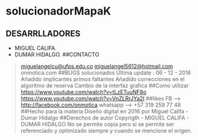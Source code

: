 # solucionadorMapaK
## DESARRLLADORES 
* MIGUEL CALIFA.
* DUMAR HIDALGO.
##CONTACTO
>miguelangelcu@ufps.edu.co
>miguelangel5612@hotmail.com
>onmotica.com
##BUGS solucionados
Ultima update : 06 - 12 - 2016
>Añadido implicantes primos faltantes 
>Añadido correcciones en el algoritmo de reserva
>Cambio de la interfaz grafica 
##Como utilizar 
>https://www.youtube.com/watch?v=tLzETuuNF8o
>https://www.youtube.com/watch?v=VnZLRrJYa2I
##likes
> FB --> http://facebook.com/onmotica
> whatsapp --> +57 319 259 77 48
##Hecho para la materia 
>Diseño digital en 2016 por Miguel Califa - Dumar Hidalgo
##Derechos de autor
> Copyrigth - MIGUEL CALIFA - DUMAR HIDALGO 
>No se permite copia pero si se permite ser referenciado y optimizado siempre y cuando se mencione el origen.
